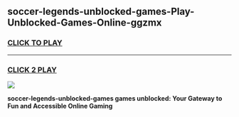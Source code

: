 
## soccer-legends-unblocked-games-Play-Unblocked-Games-Online-ggzmx
<h3>
<a href="https://premium76.site?title=soccer-legends-unblocked-games&ref=25A">CLICK TO PLAY</a></h3>
<hr>

<h3>
<a href="https://premium76.site?title=soccer-legends-unblocked-games&ref=25A">CLICK 2 PLAY</a>
  
</h3>

<a href="https://premium76.site?title=soccer-legends-unblocked-games&ref=25A"><img src="https://clearcache.store/games.png"></a>


**soccer-legends-unblocked-games games unblocked: Your Gateway to Fun and Accessible Online Gaming**
